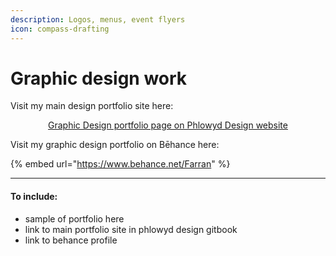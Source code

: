 ```yaml
---
description: Logos, menus, event flyers
icon: compass-drafting
---
```


# Graphic design work

Visit my main design portfolio site here:

<p align="center"><a href="https://app.gitbook.com/s/Jz3BfoxqzUCPONNAxkIl/portfolio/graphic-design" class="button primary">Graphic Design portfolio page on Phlowyd Design website</a></p>

Visit my graphic design portfolio on Bēhance here:

{% embed url="https://www.behance.net/Farran" %}



***

#### To include:

* sample of portfolio here
* link to main portfolio site in phlowyd design gitbook
* link to behance profile
